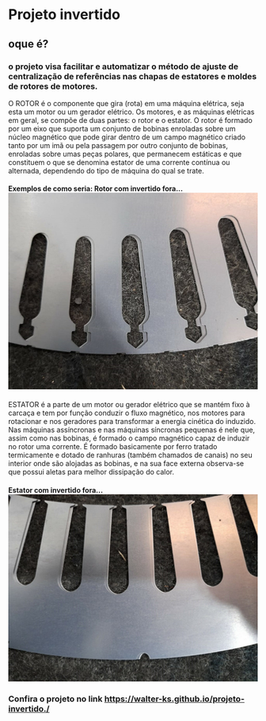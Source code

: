 # Projeto invertido

## oque é?

### o projeto visa facilitar e automatizar o método de ajuste de centralização de referências nas chapas de estatores e moldes de rotores de motores.

O ROTOR é o componente que gira (rota) em uma máquina elétrica, seja esta um motor ou um gerador elétrico.
Os motores, e as máquinas elétricas em geral, se compõe de duas partes: o rotor e o estator.
O rotor é formado por um eixo que suporta um conjunto de bobinas enroladas sobre um núcleo magnético que pode girar dentro de um campo magnético criado tanto por um imã ou pela passagem por outro conjunto de bobinas, enroladas sobre umas peças polares, que permanecem estáticas e que constituem o que se denomina estator de uma corrente contínua ou alternada, dependendo do tipo de máquina do qual se trate.

#### Exemplos de como seria: Rotor com invertido fora... ![alt text](https://github.com/Walter-Ks/Projeto-invertido-cloncluido/blob/main/img/1.jpeg "rotor")

ESTATOR é a parte de um motor ou gerador elétrico que se mantém fixo à carcaça e tem por função conduzir o fluxo magnético, nos motores para rotacionar e nos geradores para transformar a energia cinética do induzido. Nas máquinas assíncronas e nas máquinas síncronas pequenas é nele que, assim como nas bobinas, é formado o campo magnético capaz de induzir no rotor uma corrente. É formado basicamente por ferro tratado termicamente e dotado de ranhuras (também chamados de canais) no seu interior onde são alojadas as bobinas, e na sua face externa observa-se que possui aletas para melhor dissipação do calor.

#### Estator com invertido fora... ![alt text](https://github.com/Walter-Ks/Projeto-invertido-cloncluido/blob/main/img/3.jpeg "estator")


### Confira o projeto no link https://walter-ks.github.io/projeto-invertido./
